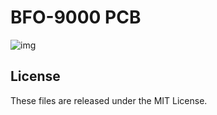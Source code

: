 # BFO-9000 PCB

![img](https://cdn.shopify.com/s/files/1/1851/5125/products/image_f3098582-cd96-4f7d-9c5c-c0c2c1846b6e_1600x.jpg?v=1523473649)

## License

These files are released under the MIT License.
